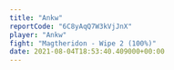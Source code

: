 ```yaml
---
title: "Ankw"
reportCode: "6C8yAqQ7W3kVjJnX"
player: "Ankw"
fight: "Magtheridon - Wipe 2 (100%)"
date: 2021-08-04T18:53:40.409000+00:00
---
```

